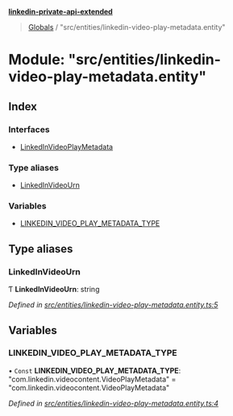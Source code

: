 **[linkedin-private-api-extended](../README.md)**

> [Globals](../globals.md) / "src/entities/linkedin-video-play-metadata.entity"

# Module: "src/entities/linkedin-video-play-metadata.entity"

## Index

### Interfaces

* [LinkedInVideoPlayMetadata](../interfaces/_src_entities_linkedin_video_play_metadata_entity_.linkedinvideoplaymetadata.md)

### Type aliases

* [LinkedInVideoUrn](_src_entities_linkedin_video_play_metadata_entity_.md#linkedinvideourn)

### Variables

* [LINKEDIN\_VIDEO\_PLAY\_METADATA\_TYPE](_src_entities_linkedin_video_play_metadata_entity_.md#linkedin_video_play_metadata_type)

## Type aliases

### LinkedInVideoUrn

Ƭ  **LinkedInVideoUrn**: string

*Defined in [src/entities/linkedin-video-play-metadata.entity.ts:5](https://github.com/khanhtranngoccva/linkedin-private-api/blob/86b0130/src/entities/linkedin-video-play-metadata.entity.ts#L5)*

## Variables

### LINKEDIN\_VIDEO\_PLAY\_METADATA\_TYPE

• `Const` **LINKEDIN\_VIDEO\_PLAY\_METADATA\_TYPE**: \"com.linkedin.videocontent.VideoPlayMetadata\" = "com.linkedin.videocontent.VideoPlayMetadata"

*Defined in [src/entities/linkedin-video-play-metadata.entity.ts:4](https://github.com/khanhtranngoccva/linkedin-private-api/blob/86b0130/src/entities/linkedin-video-play-metadata.entity.ts#L4)*
